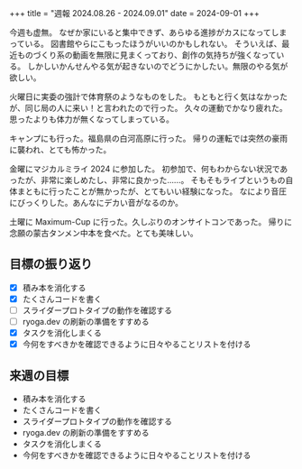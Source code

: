 +++
title = "週報 2024.08.26 - 2024.09.01"
date = 2024-09-01
+++

今週も虚無。
なぜか家にいると集中できず、あらゆる進捗がカスになってしまっている。
図書館やらにこもったほうがいいのかもしれない。
そういえば、最近ものづくり系の動画を無限に見まくっており、創作の気持ちが強くなっている。
しかしいかんせんやる気が起きないのでどうにかしたい。無限のやる気が欲しい。

火曜日に実委の強計で体育祭のようなものをした。
もともと行く気はなかったが、同じ局の人に来い！と言われたので行った。
久々の運動でかなり疲れた。思ったよりも体力が無くなってしまっている。

キャンプにも行った。福島県の白河高原に行った。
帰りの運転では突然の豪雨に襲われ、とても怖かった。

金曜にマジカルミライ 2024 に参加した。
初参加で、何もわからない状況であったが、非常に楽しめたし、非常に良かった……。
そもそもライブというもの自体まともに行ったことが無かったが、とてもいい経験になった。
なにより音圧にびっくりした。あんなにデカい音がなるのか。

土曜に Maximum-Cup に行った。久しぶりのオンサイトコンであった。
帰りに念願の蒙古タンメン中本を食べた。とても美味しい。

## 目標の振り返り

- [x] 積み本を消化する
- [x] たくさんコードを書く
- [ ] スライダープロトタイプの動作を確認する
- [ ] ryoga.dev の刷新の準備をすすめる
- [x] タスクを消化しまくる
- [x] 今何をすべきかを確認できるように日々やることリストを付ける

## 来週の目標

- 積み本を消化する
- たくさんコードを書く
- スライダープロトタイプの動作を確認する
- ryoga.dev の刷新の準備をすすめる
- タスクを消化しまくる
- 今何をすべきかを確認できるように日々やることリストを付ける
